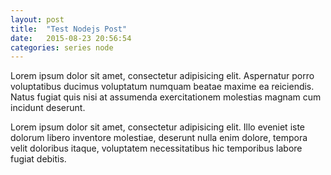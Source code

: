 ```yaml
---
layout: post
title:  "Test Nodejs Post"
date:   2015-08-23 20:56:54
categories: series node
---
```


Lorem ipsum dolor sit amet, consectetur adipisicing elit. Aspernatur porro voluptatibus ducimus voluptatum numquam beatae maxime ea reiciendis. Natus fugiat quis nisi at assumenda exercitationem molestias magnam cum incidunt deserunt.

Lorem ipsum dolor sit amet, consectetur adipisicing elit. Illo eveniet iste dolorum libero inventore molestiae, deserunt nulla enim dolore, tempora velit doloribus itaque, voluptatem necessitatibus hic temporibus labore fugiat debitis.